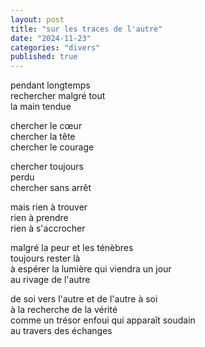 ```yaml
---
layout: post
title: "sur les traces de l'autre"
date: "2024-11-23"
categories: "divers"
published: true
---
```


pendant longtemps  
rechercher malgré tout  
la main tendue  

chercher le cœur  
chercher la tête  
chercher le courage  

chercher toujours  
perdu  
chercher sans arrêt  

mais rien à trouver  
rien à prendre  
rien à s'accrocher  

malgré la peur et les ténèbres  
toujours rester là  
à espérer la lumière qui viendra un jour  
au rivage de l'autre  

de soi vers l'autre et de l'autre à soi  
à la recherche de la vérité  
comme un trésor enfoui qui apparaît soudain  
au travers des échanges  
